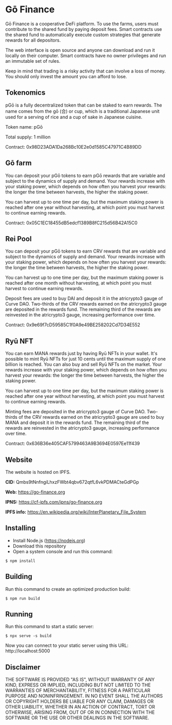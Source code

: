 # Gō Finance

Gō Finance is a cooperative DeFi platform. To use the farms, users must contribute to the shared fund by paying deposit fees. Smart contracts use the shared fund to automatically execute custom strategies that generate rewards for all depositors.

The web interface is open source and anyone can download and run it locally on their computer. Smart contracts have no owner privileges and run an immutable set of rules.

Keep in mind that trading is a risky activity that can involve a loss of money. You should only invest the amount you can afford to lose.

## Tokenomics

pGō is a fully decentralized token that can be staked to earn rewards. The name comes from the gō (合) or cup, which is a traditional Japanese unit used for a serving of rice and a cup of sake in Japanese cuisine.

Token name: pGō

Total supply: 1 million

Contract: 0x98D23ADA1Da268Bc10E2e0d1585C47971C4B89DD

## Gō farm

You can deposit your pGō tokens to earn pGō rewards that are variable and subject to the dynamics of supply and demand. Your rewards increase with your staking power, which depends on how often you harvest your rewards: the longer the time between harvests, the higher the staking power.

You can harvest up to one time per day, but the maximum staking power is reached after one year without harvesting, at which point you must harvest to continue earning rewards.

Contract: 0x05C1EC18455dB5edcf1389B8fC215d56B42A15C0

## Rei Pool

You can deposit your pGō tokens to earn CRV rewards that are variable and subject to the dynamics of supply and demand. Your rewards increase with your staking power, which depends on how often you harvest your rewards: the longer the time between harvests, the higher the staking power.

You can harvest up to one time per day, but the maximum staking power is reached after one month without harvesting, at which point you must harvest to continue earning rewards.

Deposit fees are used to buy DAI and deposit it in the atricrypto3 gauge of Curve DAO. Two-thirds of the CRV rewards earned on the atricrypto3 gauge are deposited in the rewards fund. The remaining third of the rewards are reinvested in the atricrypto3 gauge, increasing performance over time.

Contract: 0x9e69f7cD59585C1f0A9e49BE258202Cd7D34E552

## Ryū NFT

You can earn MANA rewards just by having Ryū NFTs in your wallet. It's possible to mint Ryū NFTs for just 10 cents until the maximum supply of one billion is reached. You can also buy and sell Ryū NFTs on the market. Your rewards increase with your staking power, which depends on how often you harvest your rewards: the longer the time between harvests, the higher the staking power.

You can harvest up to one time per day, but the maximum staking power is reached after one year without harvesting, at which point you must harvest to continue earning rewards.

Minting fees are deposited in the atricrypto3 gauge of Curve DAO. Two-thirds of the CRV rewards earned on the atricrypto3 gauge are used to buy MANA and deposit it in the rewards fund. The remaining third of the rewards are reinvested in the atricrypto3 gauge, increasing performance over time.

Contract: 0x636B36e405CAF5799463A9B3694E0597Ee11f439

## Website

The website is hosted on IPFS.

**CID:** Qmbs9tNnfngiLhxzFWbt4qbv672qtfL6vkPDMACteGdPGp

**Web:** https://go-finance.org

**IPNS:** https://cf-ipfs.com/ipns/go-finance.org

**IPFS info:** https://en.wikipedia.org/wiki/InterPlanetary_File_System

## Installing

- Install Node.js (https://nodejs.org) 
- Download this repository
- Open a system console and run this command:

```
$ npm install
```

## Building

Run this command to create an optimized production build:

```
$ npm run build
```

## Running

Run this command to start a static server:

```
$ npx serve -s build
```

Now you can connect to your static server using this URL: http://localhost:5000

## Disclaimer

THE SOFTWARE IS PROVIDED "AS IS", WITHOUT WARRANTY OF ANY KIND, EXPRESS OR IMPLIED, INCLUDING BUT NOT LIMITED TO THE WARRANTIES OF MERCHANTABILITY, FITNESS FOR A PARTICULAR PURPOSE AND NONINFRINGEMENT. IN NO EVENT SHALL THE AUTHORS OR COPYRIGHT HOLDERS BE LIABLE FOR ANY CLAIM, DAMAGES OR OTHER LIABILITY, WHETHER IN AN ACTION OF CONTRACT, TORT OR OTHERWISE, ARISING FROM, OUT OF OR IN CONNECTION WITH THE SOFTWARE OR THE USE OR OTHER DEALINGS IN THE SOFTWARE.

